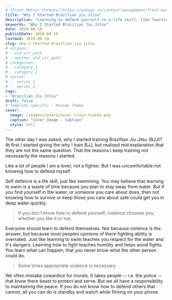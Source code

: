 ```yaml
---
# [Front Matter Formats](https://gohugo.io/content-management/front-matter/)
title: "Why I Started Brazilian Jiu Jitsu"
description: "Learning to defend yourself is a life skill, like learning to swim."
keywords: "Why I Started Brazilian Jiu Jitsu"
date: 2019-08-19
publishDate: 2019-08-19
lastmod: 2019-08-19
slug: why-i-started-brazilian-jiu-jitsu
# aliases:
# - old_url_path
# - another_old_ulr_path
# categories:
# - category_1
# - category_2
# series:
# -  series_1
# -  series_2
tags:
- "Brazilian Jiu Jitsu"
draft: false
# Template specific - Minimo Theme
cover:
  image: /images/covers/cover-train-tracks.png
  caption: "Cover Image - Caption"
  style: full
---
```


The other day I was asked, why I started training Brazillian Jiu Jitsu (BJJ)? At first I started giving the why I train BJJ, but realised mid explanation that they are not the same question. That the reasons I keep training not necessarily the reasons I started.

Like a lot of people I am a lover, not a fighter. But I was uncomfortable not knowing how to defend myself.

Self defence is a life skill, just like swimming. You may believe that learning to swim is a waste of time because you plan to stay away from water. But if you find yourself in the water, or someone you care about does, then not knowing how to survive or keep those you care about safe could get you in deep water quickly.

> If you don't know how to defend yourself, violence chooses you, whether you like it or not.

Everyone should learn to defend themselves. Not because violence is the answer, but because most peoples opinions of there fighting ability is overrated. Just like learning to swim teaches you respect for the water and it's dangers. Learning how to fight teaches humility and helps avoid fights. You learn what can happen, that you never know what the other person could do.

> Some times appropriate violence is necessary.

We often mistake cowardice for morals. It takes people -- i.e. the police -- that know there beast to protect and serve. But we all have a responsibility to maintaining the peace. If you do not know how to defend others that cannot, all you can do is standby and watch while filming on your phone.
